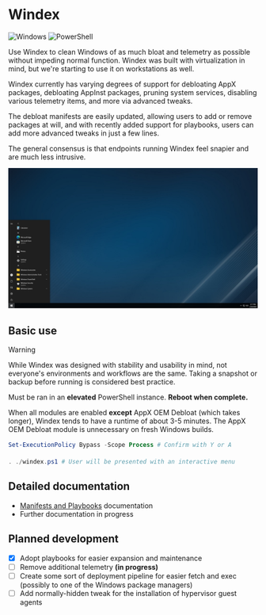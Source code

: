 # Windex

![Windows](https://img.shields.io/badge/Windows-0078D6?style=for-the-badge&logo=windows&logoColor=white) ![PowerShell](https://img.shields.io/badge/PowerShell-%235391FE.svg?style=for-the-badge&logo=powershell&logoColor=white)

Use Windex to clean Windows of as much bloat and telemetry as possible without impeding normal function. Windex was built with virtualization in mind, but we're starting to use it on workstations as well.

Windex currently has varying degrees of support for debloating AppX packages, debloating AppInst packages, pruning system services, disabling various telemetry items, and more via advanced tweaks.

The debloat manifests are easily updated, allowing users to add or remove packages at will, and with recently added support for playbooks, users can add more advanced tweaks in just a few lines.

The general consensus is that endpoints running Windex feel snapier and are much less intrusive.

![Windex Desktop](./assets/demo/start.png)

## Basic use

> [!WARNING]
> While Windex was designed with stability and usability in mind, not everyone's environments and workflows are the same. Taking a snapshot or backup before running is considered best practice.

Must be ran in an **elevated** PowerShell instance. **Reboot when complete.**

When all modules are enabled **except** AppX OEM Debloat (which takes longer), Windex tends to have a runtime of about 3-5 minutes. The AppX OEM Debloat module is unnecessary on fresh Windows builds.
```powershell
Set-ExecutionPolicy Bypass -Scope Process # Confirm with Y or A

. ./windex.ps1 # User will be presented with an interactive menu
```

## Detailed documentation

- [Manifests and Playbooks](defs/README.md) documentation
- Further documentation in progress

## Planned development

- [x] Adopt playbooks for easier expansion and maintenance
- [ ] Remove additional telemetry **(in progress)**
- [ ] Create some sort of deployment pipeline for easier fetch and exec (possibly to one of the Windows package managers)
- [ ] Add normally-hidden tweak for the installation of hypervisor guest agents
